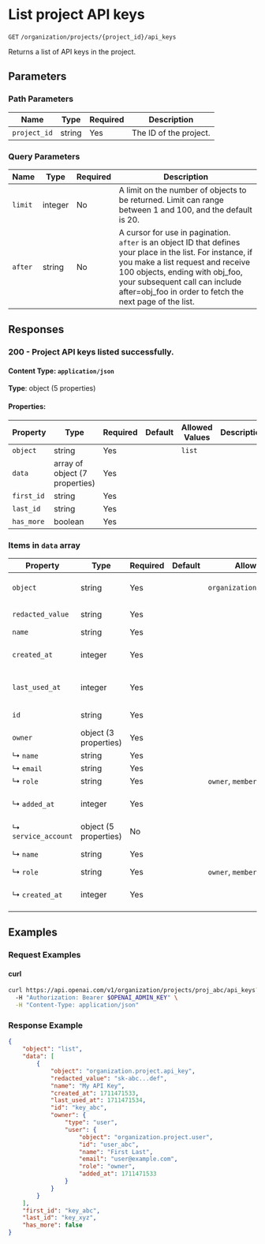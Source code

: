 # List project API keys

`GET` `/organization/projects/{project_id}/api_keys`

Returns a list of API keys in the project.

## Parameters

### Path Parameters

| Name | Type | Required | Description |
| ---- | ---- | -------- | ----------- |
| `project_id` | string | Yes | The ID of the project. |

### Query Parameters

| Name | Type | Required | Description |
| ---- | ---- | -------- | ----------- |
| `limit` | integer | No | A limit on the number of objects to be returned. Limit can range between 1 and 100, and the default is 20. <br>  |
| `after` | string | No | A cursor for use in pagination. `after` is an object ID that defines your place in the list. For instance, if you make a list request and receive 100 objects, ending with obj_foo, your subsequent call can include after=obj_foo in order to fetch the next page of the list. <br>  |

## Responses

### 200 - Project API keys listed successfully.

#### Content Type: `application/json`

**Type**: object (5 properties)

#### Properties:

| Property | Type | Required | Default | Allowed Values | Description |
| -------- | ---- | -------- | ------- | -------------- | ----------- |
| `object` | string | Yes |  | `list` |  |
| `data` | array of object (7 properties) | Yes |  |  |  |
| `first_id` | string | Yes |  |  |  |
| `last_id` | string | Yes |  |  |  |
| `has_more` | boolean | Yes |  |  |  |


### Items in `data` array

| Property | Type | Required | Default | Allowed Values | Description |
| -------- | ---- | -------- | ------- | -------------- | ----------- |
| `object` | string | Yes |  | `organization.project.api_key` | The object type, which is always `organization.project.api_key` |
| `redacted_value` | string | Yes |  |  | The redacted value of the API key |
| `name` | string | Yes |  |  | The name of the API key |
| `created_at` | integer | Yes |  |  | The Unix timestamp (in seconds) of when the API key was created |
| `last_used_at` | integer | Yes |  |  | The Unix timestamp (in seconds) of when the API key was last used. |
| `id` | string | Yes |  |  | The identifier, which can be referenced in API endpoints |
| `owner` | object (3 properties) | Yes |  |  |  |
|     ↳ `name` | string | Yes |  |  | The name of the user |
|     ↳ `email` | string | Yes |  |  | The email address of the user |
|     ↳ `role` | string | Yes |  | `owner`, `member` | `owner` or `member` |
|     ↳ `added_at` | integer | Yes |  |  | The Unix timestamp (in seconds) of when the project was added. |
|   ↳ `service_account` | object (5 properties) | No |  |  | Represents an individual service account in a project. |
|     ↳ `name` | string | Yes |  |  | The name of the service account |
|     ↳ `role` | string | Yes |  | `owner`, `member` | `owner` or `member` |
|     ↳ `created_at` | integer | Yes |  |  | The Unix timestamp (in seconds) of when the service account was created |
## Examples

### Request Examples

#### curl
```bash
curl https://api.openai.com/v1/organization/projects/proj_abc/api_keys?after=key_abc&limit=20 \
  -H "Authorization: Bearer $OPENAI_ADMIN_KEY" \
  -H "Content-Type: application/json"

```

### Response Example

```json
{
    "object": "list",
    "data": [
        {
            "object": "organization.project.api_key",
            "redacted_value": "sk-abc...def",
            "name": "My API Key",
            "created_at": 1711471533,
            "last_used_at": 1711471534,
            "id": "key_abc",
            "owner": {
                "type": "user",
                "user": {
                    "object": "organization.project.user",
                    "id": "user_abc",
                    "name": "First Last",
                    "email": "user@example.com",
                    "role": "owner",
                    "added_at": 1711471533
                }
            }
        }
    ],
    "first_id": "key_abc",
    "last_id": "key_xyz",
    "has_more": false
}

```

